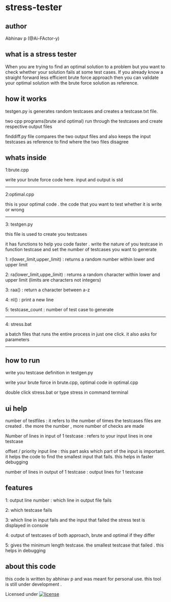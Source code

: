 # stress-tester

author
------
Abhinav p (@Ai-FActor-y)

what is a stress tester
------------------------

When you are trying to find an optimal solution to a problem but you want to check whether your solution fails at some test cases.
If you already know a straight forward less efficient brute force approach then you can validate your optimal solution with the brute force solution as reference.

how it works
------------
testgen.py is generates random testcases and creates a testcase.txt file.

two cpp programs(brute and optimal) run through the testcases and create respective output files

finddiff.py file compares the two output files and also keeps the input testcases as reference to find where the two files disagree


whats inside
-----------
1:brute.cpp

write your brute force code here. input and output is std
___________

2:optimal.cpp

this is your optimal code . the code that you want to test whether it is write or wrong

__________
3: testgen.py

this file is used to create you testcases

it has functions to help you code faster . write the nature of you testcase in function testcase and set the number of testcases you want to generate

1: r(lower_limit,upper_limit) : returns a random number within lower and upper limit

2: ra(lower_limit,uppe_limit) : returns a random character within lower and upper limit (limits are characters not integers)

3: raa() : return a character between a-z

4: nl() : print a new line

5: testcase_count : number of test case to generate

_____________
4: stress.bat

a batch files that runs the entire process in just one click. it also asks for parameters

__________

how to run
------------
write you testcase definition in testgen.py

write your brute force in brute.cpp, optimal code in optimal.cpp

double click stress.bat or type stress in command terminal


ui help
-------
number of testfiles : it refers to the number of times the testcases files are created . the more the number , more number of checks are made

Number of lines in input of 1 testcase : refers to your input lines in one testcase

offset / priority input line  : this part asks which part of the input is important. it helps the code to find the smallest input that fails. this helps in faster debugging

number of lines in output of 1 testcase : output lines for 1 testcase


features
---------

1: output line number : which line in output file fails

2: which testcase fails

3: which line in input fails and the input that failed the stress test is displayed in console

4: output of testcases of both approach, brute and optimal if they differ

5: gives the minimum length testcase. the smallest testcase that failed . this helps in debugging


about this code
-------------

this code is written by abhinav p and was meant for personal use. this tool is still under development .

Licensed under [![license](https://img.shields.io/github/license/DAVFoundation/captain-n3m0.svg?style=flat-square)](https://github.com/AI-Factor-y/stress-tester/blob/main/LICENSE) 
